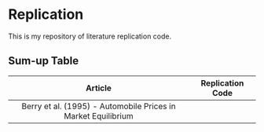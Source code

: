 # Replication
This is my repository of literature replication code.

## Sum-up Table

|                           Article                            | Replication Code |
| :----------------------------------------------------------: | :--------------: |
| Berry et al. (1995) - Automobile Prices in Market Equilibrium |                  |

